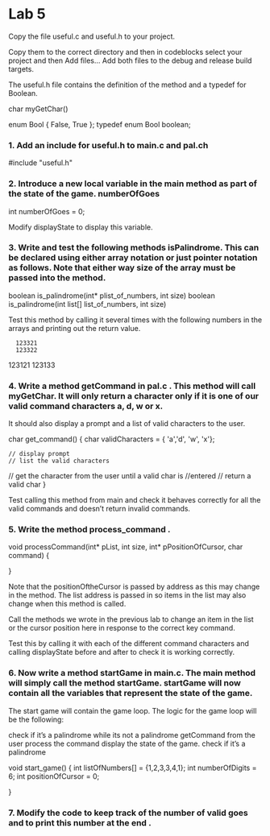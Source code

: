 
# Lab 5

Copy the file useful.c and useful.h to your project. 

Copy them to the correct directory and then in codeblocks select your project and then Add files… Add both files to  the debug and release build targets.

 The useful.h file  contains the  definition of  the method  and a typedef for Boolean.


char myGetChar()  

enum Bool { False, True };
typedef enum Bool boolean;
	
### 1.	Add an include for useful.h to main.c and pal.ch

#include "useful.h"

### 2.	Introduce a new local variable in the main method as part of the state of the game. numberOfGoes

int numberOfGoes = 0;

Modify  displayState to display this variable.


### 3.	Write and test the following methods isPalindrome.   This can be declared using either array notation or just pointer  notation as follows. Note that either way size of the array must be passed into the method.


boolean is_palindrome(int* plist_of_numbers, int size)
boolean is_palindrome(int list[] list_of_numbers, int size)


Test this method by calling it several times with the following numbers in the arrays and printing out the return value.

      123321
      123322
 123121
 123133


### 4.	Write a method getCommand  in pal.c . This method will call myGetChar.  It will only return  a character only if it is one of our valid command characters a, d, w or x.

It  should also display a prompt and  a list of valid characters to the user.


char get_command()
{
	 char  validCharacters = { 'a','d', 'w', 'x'};
	
	// display prompt
	// list the valid characters
// get the character from the user  until a valid char is //entered
// return a valid char 
}

Test calling this method from main and check it behaves correctly  for all the valid commands and  doesn’t return invalid commands.

### 5.	Write the method process_command .

void processCommand(int* pList, int size, int* pPositionOfCursor, char command)
{

}

Note that the positionOftheCursor  is passed by address as this may change in the     method.   The list address is passed in so items in the list may also change when this method is called. 

Call the methods we wrote in the previous lab to change an item in the list or the cursor position  here in response to the correct key command.

Test this  by calling it with each of the different command characters  and calling displayState before and after to check it is working correctly.


### 6.	Now  write a method  startGame  in main.c.  The  main method will simply call the method startGame.  startGame will now contain all the variables that represent the state of the game.

The start game will contain the game loop. The logic for the game loop will be the following:

check if it’s a palindrome
while its not a palindrome
		getCommand from the user
		process the  command
		display the state of the game.
		check if it’s a palindrome



void start_game()
{
    int listOfNumbers[] = {1,2,3,3,4,1};
    int numberOfDigits = 6;
    int positionOfCursor = 0;

	

}


### 7.	Modify the code to keep track of the number of valid goes and to print this number at the end .





